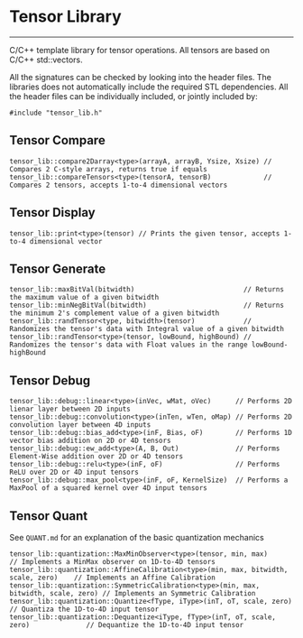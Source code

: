 # Tensor Library
---
C/C++ template library for tensor operations.
All tensors are based on C/C++ std::vectors.

All the signatures can be checked by looking into the header files.
The libraries does not automatically include the required STL dependencies.
All the header files can be individually included, or jointly included by:

	#include "tensor_lib.h"

## Tensor Compare

	tensor_lib::compare2Darray<type>(arrayA, arrayB, Ysize, Xsize) // Compares 2 C-style arrays, returns true if equals
	tensor_lib::compareTensors<type>(tensorA, tensorB)             // Compares 2 tensors, accepts 1-to-4 dimensional vectors

## Tensor Display

	tensor_lib::print<type>(tensor) // Prints the given tensor, accepts 1-to-4 dimensional vector

## Tensor Generate

	tensor_lib::maxBitVal(bitwidth)                           // Returns the maximum value of a given bitwidth
	tensor_lib::minNegBitVal(bitwidth)                        // Returns the minimum 2's complement value of a given bitwidth
	tensor_lib::randTensor<type, bitwidth>(tensor)            // Randomizes the tensor's data with Integral value of a given bitwidth
	tensor_lib::randTensor<type>(tensor, lowBound, highBound) // Randomizes the tensor's data with Float values in the range lowBound-highBound

## Tensor Debug

	tensor_lib::debug::linear<type>(inVec, wMat, oVec)      // Performs 2D lienar layer between 2D inputs
	tensor_lib::debug::convolution<type>(inTen, wTen, oMap) // Performs 2D convolution layer between 4D inputs
	tensor_lib::debug::bias_add<type>(inF, Bias, oF)        // Performs 1D vector bias addition on 2D or 4D tensors
	tensor_lib::debug::ew_add<type>(A, B, Out)              // Performs Element-Wise addition over 2D or 4D tensors
	tensor_lib::debug::relu<type>(inF, oF)                  // Performs ReLU over 2D or 4D input tensors
	tensor_lib::debug::max_pool<type>(inF, oF, KernelSize)  // Performs a MaxPool of a squared kernel over 4D input tensors

## Tensor Quant
See `QUANT.md` for an explanation of the basic quantization mechanics

	tensor_lib::quantization::MaxMinObserver<type>(tensor, min, max)                      // Implements a MinMax observer on 1D-to-4D tensors
	tensor_lib::quantization::AffineCalibration<type>(min, max, bitwidth, scale, zero)    // Implements an Affine Calibration
	tensor_lib::quantization::SymmetricCalibration<type>(min, max, bitwidth, scale, zero) // Implements an Symmetric Calibration
	tensor_lib::quantization::Quantize<fType, iType>(inT, oT, scale, zero)                // Quantiza the 1D-to-4D input tensor
	tensor_lib::quantization::Dequantize<iType, fType>(inT, oT, scale, zero)              // Dequantize the 1D-to-4D input tensor

